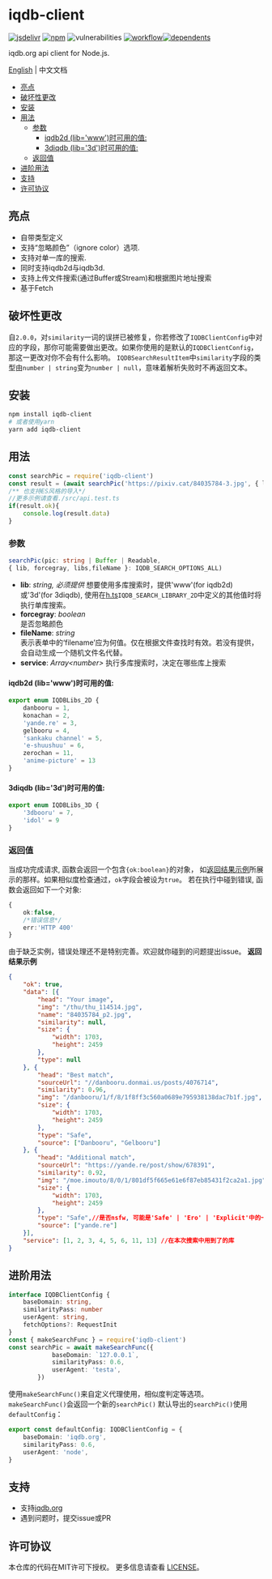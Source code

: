 # iqdb-client
[![jsdelivr](https://data.jsdelivr.com/v1/package/npm/iqdb-client/badge)](https://www.jsdelivr.com/package/npm/iqdb-client) [![npm](https://img.shields.io/npm/dm/iqdb-client?color=red&label=npm%20download)](https://www.npmjs.com/package/iqdb-client) ![vulnerabilities](https://img.shields.io/snyk/vulnerabilities/npm/iqdb-client) [![workflow](https://img.shields.io/github/workflow/status/KotoriK/iqdb-client/Test)](https://github.com/KotoriK/iqdb-client/actions/workflows/test.yml)[![dependents](https://badgen.net/npm/dependents/iqdb-client)](https://www.npmjs.com/package/iqdb-client?activeTab=dependents)

iqdb.org api client for Node.js.

 [English](./README.md) | 中文文档
<!-- START doctoc generated TOC please keep comment here to allow auto update -->
<!-- DON'T EDIT THIS SECTION, INSTEAD RE-RUN doctoc TO UPDATE -->


- [亮点](#%E4%BA%AE%E7%82%B9)
- [破坏性更改](#%E7%A0%B4%E5%9D%8F%E6%80%A7%E6%9B%B4%E6%94%B9)
- [安装](#%E5%AE%89%E8%A3%85)
- [用法](#%E7%94%A8%E6%B3%95)
  - [参数](#%E5%8F%82%E6%95%B0)
    - [iqdb2d (lib='www')时可用的值:](#iqdb2d-libwww%E6%97%B6%E5%8F%AF%E7%94%A8%E7%9A%84%E5%80%BC)
    - [3diqdb (lib='3d')时可用的值:](#3diqdb-lib3d%E6%97%B6%E5%8F%AF%E7%94%A8%E7%9A%84%E5%80%BC)
  - [返回值](#%E8%BF%94%E5%9B%9E%E5%80%BC)
- [进阶用法](#%E8%BF%9B%E9%98%B6%E7%94%A8%E6%B3%95)
- [支持](#%E6%94%AF%E6%8C%81)
- [许可协议](#%E8%AE%B8%E5%8F%AF%E5%8D%8F%E8%AE%AE)

<!-- END doctoc generated TOC please keep comment here to allow auto update -->

## 亮点
* 自带类型定义
* 支持“忽略颜色”（ignore color）选项.
* 支持对单一库的搜索.
* 同时支持iqdb2d与iqdb3d.
* 支持上传文件搜索(通过Buffer或Stream)和根据图片地址搜索
* 基于Fetch
## 破坏性更改
自```2.0.0```，对```similarity```一词的误拼已被修复，你若修改了```IQDBClientConfig```中对应的字段，那你可能需要做出更改。如果你使用的是默认的```IQDBClientConfig```，那这一更改对你不会有什么影响。
```IQDBSearchResultItem```中```similarity```字段的类型由```number | string```变为```number | null```，意味着解析失败时不再返回文本。
## 安装
```bash
npm install iqdb-client
# 或者使用yarn
yarn add iqdb-client
```
## 用法
```ts
const searchPic = require('iqdb-client')
const result = (await searchPic('https://pixiv.cat/84035784-3.jpg', { lib: 'www' }))
/** 也支持ES风格的导入*/
//更多示例请查看./src/api.test.ts
if(result.ok){
    console.log(result.data)
}

```
### 参数
```ts
searchPic(pic: string | Buffer | Readable, 
{ lib, forcegray, libs,fileName }: IQDB_SEARCH_OPTIONS_ALL)
```
* **lib**: *string, 必须提供* 
想要使用多库搜索时，提供'www'(for iqdb2d)或'3d'(for 3diqdb),
使用在[h.ts](./src/h.ts)```IQDB_SEARCH_LIBRARY_2D```中定义的其他值时将执行单库搜索。
* **forcegray**: *boolean*  
是否忽略颜色
* **fileName**: *string*  
表示表单中的‘filename’应为何值。仅在根据文件查找时有效。若没有提供，会自动生成一个随机文件名代替。
* **service**: *Array&lt;number&gt;* 
执行多库搜索时，决定在哪些库上搜索
#### iqdb2d (lib='www')时可用的值:
```ts
export enum IQDBLibs_2D {
    danbooru = 1,
    konachan = 2,
    'yande.re' = 3,
    gelbooru = 4,
    'sankaku channel' = 5,
    'e-shuushuu' = 6,
    zerochan = 11,
    'anime-picture' = 13
}
```
#### 3diqdb (lib='3d')时可用的值:
```ts
export enum IQDBLibs_3D {
    '3dbooru' = 7,
    'idol' = 9
}
```
### 返回值
当成功完成请求, 函数会返回一个包含```{ok:boolean}```的对象， 如[返回结果示例](#%E8%BF%94%E5%9B%9E%E7%BB%93%E6%9E%9C%E7%A4%BA%E4%BE%8B)所展示的那样。如果相似度检查通过，```ok```字段会被设为```true```。
若在执行中碰到错误, 函数会返回如下一个对象:
```ts
{
    ok:false,
    /*错误信息*/
    err:'HTTP 400'
}
```
由于缺乏实例，错误处理还不是特别完善。欢迎就你碰到的问题提出issue。
**返回结果示例**
```json
{
    "ok": true,
    "data": [{
        "head": "Your image",
        "img": "/thu/thu_114514.jpg",
        "name": "84035784_p2.jpg",
        "similarity": null,
        "size": {
            "width": 1703,
            "height": 2459
        },
        "type": null
    }, {
        "head": "Best match",
        "sourceUrl": "//danbooru.donmai.us/posts/4076714",
        "similarity": 0.96,
        "img": "/danbooru/1/f/8/1f8ff3c560a0689e795938138dac7b1f.jpg",
        "size": {
            "width": 1703,
            "height": 2459
        },
        "type": "Safe",
        "source": ["Danbooru", "Gelbooru"]
    }, {
        "head": "Additional match",
        "sourceUrl": "https://yande.re/post/show/678391",
        "similarity": 0.92,
        "img": "/moe.imouto/8/0/1/801df5f665e61e6f87eb85431f2ca2a1.jpg",
        "size": {
            "width": 1703,
            "height": 2459
        },
        "type": "Safe",//是否nsfw, 可能是'Safe' | 'Ero' | 'Explicit'中的一个值
        "source": ["yande.re"]
    }],
    "service": [1, 2, 3, 4, 5, 6, 11, 13] //在本次搜索中用到了的库
}
```
## 进阶用法
```ts
interface IQDBClientConfig {
    baseDomain: string,
    similarityPass: number
    userAgent: string,
    fetchOptions?: RequestInit
}
const { makeSearchFunc } = require('iqdb-client')
const searchPic = await makeSearchFunc({
            baseDomain: `127.0.0.1`,
            similarityPass: 0.6,
            userAgent: 'testa',
        })
```
使用```makeSearchFunc()```来自定义代理使用，相似度判定等选项。```makeSearchFunc()```会返回一个新的```searchPic()```
默认导出的```searchPic()```使用```defaultConfig```：
```ts
export const defaultConfig: IQDBClientConfig = {
    baseDomain: 'iqdb.org',
    similarityPass: 0.6,
    userAgent: 'node',
}
```
## 支持

* 支持[iqdb.org](https://www.iqdb.org/)
* 遇到问题时，提交issue或PR

## 许可协议
本仓库的代码在MIT许可下授权。 更多信息请查看 [LICENSE](./LICENSE)。
